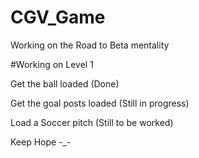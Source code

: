 # CGV_Game
Working on the Road to Beta mentality

#Working on Level 1

Get the ball loaded (Done)

Get the goal posts loaded (Still in progress)

Load a Soccer pitch (Still to be worked)

Keep Hope -_-
